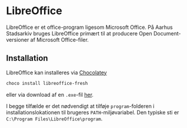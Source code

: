 # LibreOffice
LibreOffice er et office-program ligesom Microsoft Office. På Aarhus Stadsarkiv bruges LibreOffice primært til at producere Open Document-versioner af Microsoft Office-filer. 

## Installation
LibreOffice kan installeres via [Chocolatey](chocolatey.md)

```powershell
choco install libreoffice-fresh
```
eller via download af en `.exe`-fil [her](https://www.libreoffice.org/download/download/). 

I begge tilfælde er det nødvendigt at tilføje `program`-folderen i installationslokationen til brugeres `PATH`-miljøvariabel. Den typiske sti er `C:\Program Files\LibreOffice\program`.